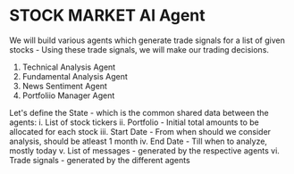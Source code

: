 # STOCK MARKET AI Agent

We will build various agents which generate trade signals for a list of given stocks - Using these trade signals, we will make our trading decisions.

1. Technical Analysis Agent
2. Fundamental Analysis Agent
3. News Sentiment Agent
4. Portfoliio Manager Agent

Let's define the State - which is the common shared data between the agents:
i. List of stock tickers
ii. Portfolio - Initial total amounts to be allocated for each stock
iii. Start Date - From when should we consider analysis, should be atleast 1 month
iv. End Date - Till when to analyze, mostly today
v. List of messages - generated by the respective agents
vi. Trade signals - generated by the different agents